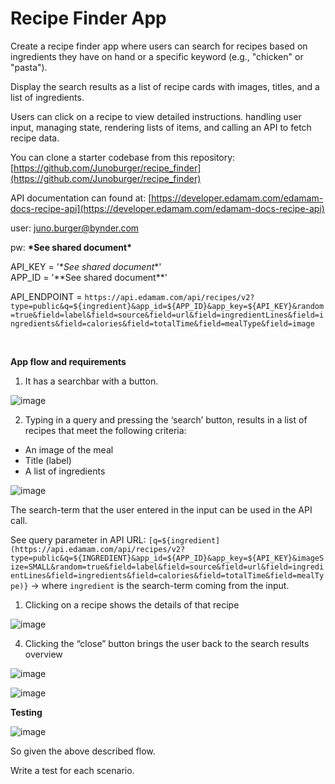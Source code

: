 # Recipe Finder App

Create a recipe finder app where users can search for recipes based on ingredients they have on hand or a specific keyword (e.g., "chicken" or "pasta").

Display the search results as a list of recipe cards with images, titles, and a list of ingredients.

Users can click on a recipe to view detailed instructions. handling user input, managing state, rendering lists of items, and calling an API to fetch recipe data.

You can clone a starter codebase from this repository: [https://github.com/Junoburger/recipe_finder](https://github.com/Junoburger/recipe_finder)

API documentation can found at: [https://developer.edamam.com/edamam-docs-recipe-api](https://developer.edamam.com/edamam-docs-recipe-api)

user: juno.burger@bynder.com

pw: **\*See shared document\***

API_KEY = '\*_See shared document_\*'  
APP_ID = '\*\*See shared document\*\*'

API_ENDPOINT = `https://api.edamam.com/api/recipes/v2?type=public&q=${ingredient}&app_id=${APP_ID}&app_key=${API_KEY}&random=true&field=label&field=source&field=url&field=ingredientLines&field=ingredients&field=calories&field=totalTime&field=mealType&field=image`

<br/>

**App flow and requirements**

1. It has a searchbar with a button.

![image](https://res.craft.do/user/full/a25b8977-def0-15a5-a4d2-4efb268c4dd6/DA2D26C6-DF19-446F-B7B4-A5EB5D9CC349_2/MyBVnzxCdnq7PHsxVglmskJKdlN8J5cnNf4ODIynxMUz/1st.png)

2. Typing in a query and pressing the ‘search’ button, results in a list of recipes that meet the following criteria:

-   An image of the meal
-   Title (label)
-   A list of ingredients

![image](https://res.craft.do/user/full/a25b8977-def0-15a5-a4d2-4efb268c4dd6/500F0B2C-ADD6-4988-A5A4-09B9A1977802_2/bKEtDpAvFrypZ9zIa2rs0Xu5Qk2s5ROz8QR0bECmm3oz/2nd.png)

The search-term that the user entered in the input can be used in the API call.

See query parameter in API URL: `[q=${ingredient](https://api.edamam.com/api/recipes/v2?type=public&q=${INGREDIENT}&app_id=${APP_ID}&app_key=${API_KEY}&imageSize=SMALL&random=true&field=label&field=source&field=url&field=ingredientLines&field=ingredients&field=calories&field=totalTime&field=mealType)}` → where `ingredient` is the search-term coming from the input.

1. Clicking on a recipe shows the details of that recipe

![image](https://res.craft.do/user/full/a25b8977-def0-15a5-a4d2-4efb268c4dd6/3EDA36F2-8411-4481-B075-AD680795F32D_2/G6GENgA72KiqTqfcek2Dd30fipEq6UCdgm7IDsI59c0z/3rd.png)

4. Clicking the “close” button brings the user back to the search results overview

![image](https://res.craft.do/user/full/a25b8977-def0-15a5-a4d2-4efb268c4dd6/1E6DCA1F-126F-4A8B-A6BE-766750D54D9C_2/g2EHrGEGayd7cOsnBi1ujODYw4cnCCB2jOwYEWLmFzQz/5th.png)

![image](https://res.craft.do/user/full/a25b8977-def0-15a5-a4d2-4efb268c4dd6/E0EAA172-80B3-4043-84AA-3B355A68ACCA_2/HagZlggQDeUQKFkxK7MmvuVBgEYf0n2ynD9yaOyDpf4z/6th.png)

**Testing**

![image](https://res.craft.do/user/full/a25b8977-def0-15a5-a4d2-4efb268c4dd6/22805F14-5E44-48F2-AAB4-1D5F3FDA5C49_2/cgbJcay8zUxzKxvySFbmSZELJxuUPhyXFb4ZjlOQ5Z0z/wireframe%202.png)

So given the above described flow.

Write a test for each scenario.
